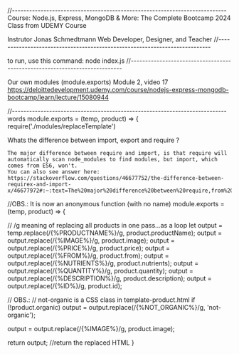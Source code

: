 //---------------------------------------------------------------------------
Course:
  Node.js, Express, MongoDB & More: The Complete Bootcamp 2024  
Class from UDEMY Course

Instrutor
Jonas Schmedtmann
Web Developer, Designer, and Teacher
//---------------------------------------------------------------------------

to run, use this command: 
  node index.js
//---------------------------------------------------------------------------

Our own modules (module.exports)
  Module 2, video 17
  https://deloittedevelopment.udemy.com/course/nodejs-express-mongodb-bootcamp/learn/lecture/15080944

//---------------------------------------------------------------------------
  words
    module.exports = (temp, product) => {
    require('./modules/replaceTemplate')

  Whats the difference between import, export and require ?

    The major difference between require and import, is that require will automatically scan node_modules to find modules, but import, which comes from ES6, won't.
    You can also see answer here:
    https://stackoverflow.com/questions/46677752/the-difference-between-requirex-and-import-x/46677972#:~:text=The%20major%20difference%20between%20require,from%20ES6%2C%20won't.&text=js'%20notes%2C%20import%20won',the%20path%20of%20the%20module.

//OBS.: It is now an anonymous function (with no name)
module.exports = (temp, product) => {

  // /g meaning of replacing all products in one pass...as a loop
  let output = temp.replace(/{%PRODUCTNAME%}/g, product.productName);
  output = output.replace(/{%IMAGE%}/g, product.image);
  output = output.replace(/{%PRICE%}/g, product.price);
  output = output.replace(/{%FROM%}/g, product.from);
  output = output.replace(/{%NUTRIENTS%}/g, product.nutrients);
  output = output.replace(/{%QUANTITY%}/g, product.quantity);
  output = output.replace(/{%DESCRIPTION%}/g, product.description);
  output = output.replace(/{%ID%}/g, product.id);

  // OBS.: 
  // not-organic is a CSS class in template-product.html
  if (!product.organic) output = output.replace(/{%NOT_ORGANIC%}/g, 'not-organic');
  
  output = output.replace(/{%IMAGE%}/g, product.image);

  return output; //return the replaced HTML
}
